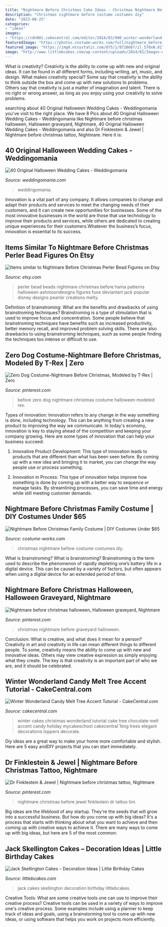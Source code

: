 ```yaml
---
title: "Nightmare Before Christmas Cake Ideas - Christmas Nightmare Before Graveyard Halloween"
description: "Christmas nightmare before costume costumes diy"
date: "2023-08-25"
categories:
- "ideas"
images:
- "https://cdn001.cakecentral.com/editor/2016/03/900_winter-wonderland-candy-melt-tree-accent-tutorial-39510-9hsn.jpg"
featuredImage: "https://photos.costume-works.com/full/nightmare_before_christmas_family17.jpg"
featured_image: "https://img0.etsystatic.com/075/1/8728667/il_570xN.817995404_h4og.jpg"
image: "http://www.littlebcakes.com/wp-content/uploads/2014/01/Images-of-Jack-Skellington-Cakes.jpg"
---
```



What is creativity?
Creativity is the ability to come up with new and original ideas. It can be found in all different forms, including writing, art, music, and design. What makes creativity special? Some say that creativity is the ability to think outside the box and come up with new solutions to problems. Others say that creativity is just a matter of imagination and talent. There is no right or wrong answer, as long as you enjoy using your creativity to solve problems.

	

		
searching about 40 Original Halloween Wedding Cakes - Weddingomania you've visit to the right place. We have 8 Pics about 40 Original Halloween Wedding Cakes - Weddingomania like Nightmare before christmas halloween, Halloween graveyard, Nightmare, 40 Original Halloween Wedding Cakes - Weddingomania and also Dr Finklestein &amp; Jewel | Nightmare before christmas tattoo, Nightmare. Here it is:
		
    
## 40 Original Halloween Wedding Cakes - Weddingomania

<img loading=lazy src="https://i.weddingomania.com/original-halloween-wedding-cakes-31.jpg" onerror="this.onerror=null;this.src='https://tse1.mm.bing.net/th?id=OIP.uO0kYa-4Ce46EwxifjEU4AHaN9&amp;pid=15.1';" alt="40 Original Halloween Wedding Cakes - Weddingomania">

_Source: weddingomania.com_

>weddingomania. 

	

Innovation is a vital part of any company. It allows companies to change and adapt their products and services to meet the changing needs of their customers, and it can create new opportunities for businesses. Some of the most innovative businesses in the world are those that use technology to improve their products and services, while others are dedicated to creating unique experiences for their customers.Whatever the business’s focus, innovation is essential to its success.

    
## Items Similar To Nightmare Before Christmas Perler Bead Figures On Etsy

<img loading=lazy src="https://img0.etsystatic.com/075/1/8728667/il_570xN.817995404_h4og.jpg" onerror="this.onerror=null;this.src='https://tse1.mm.bing.net/th?id=OIP.EAuvq1W99v02f63I0JzOngHaNK&amp;pid=15.1';" alt="Items similar to Nightmare Before Christmas Perler Bead Figures on Etsy">

_Source: etsy.com_

>perler bead beads nightmare christmas before hama patterns halloween ashmoondesigns figures fuse deviantart jack popular disney designs pearler creations melty. 

	

Definition of brainstroming: What are the benefits and drawbacks of using brainstroming techniques?
Brainstroming is a type of stimulation that is used to improve focus and concentration. Some people believe that brainstroming techniques have benefits such as increased productivity, better memory recall, and improved problem solving skills. There are also drawbacks to using brainstroming techniques, such as some people finding the techniques too intense or difficult to use.

    
## Zero Dog Costume-Nightmare Before Christmas, Modeled By T-Rex | Zero

<img loading=lazy src="https://i.pinimg.com/736x/4f/14/dd/4f14dde59d8070c8428f6ef10476dcd0--before-christmas-zero.jpg" onerror="this.onerror=null;this.src='https://tse2.mm.bing.net/th?id=OIP.V0t1TVxdJVvSDJUnujQEWAHaJ3&amp;pid=15.1';" alt="Zero Dog Costume-Nightmare Before Christmas, Modeled by T-Rex | Zero">

_Source: pinterest.com_

>before zero dog nightmare christmas costume halloween modeled rex. 

	

Types of innovation:
Innovation refers to any change in the way something is done, including technology. This can be anything from creating a new product to improving the way we communicate. In today's economy, innovation is key to staying ahead of the competition and keeping your company growing. Here are some types of innovation that can help your business succeed:
1. Innovative Product Development: This type of innovation leads to products that are different than what has been seen before. By coming up with a new idea and bringing it to market, you can change the way people use or process something.

2. Innovation in Process: This type of innovation helps improve how something is done by coming up with a better way to sequence or manage tasks. By streamlining processes, you can save time and energy while still meeting customer demands.


    
## Nightmare Before Christmas Family Costume | DIY Costumes Under $65

<img loading=lazy src="https://photos.costume-works.com/full/nightmare_before_christmas_family17.jpg" onerror="this.onerror=null;this.src='https://tse4.mm.bing.net/th?id=OIP.WTmCIQpJyiHpbGpo8uDlmgHaKs&amp;pid=15.1';" alt="Nightmare Before Christmas Family Costume | DIY Costumes Under $65">

_Source: costume-works.com_

>christmas nightmare before costume costumes diy. 

	

What is brainstroming?
What is brainstroming? Brainstroming is the term used to describe the phenomenon of rapidly depleting one’s battery life in a digital device. This can be caused by a variety of factors, but often appears when using a digital device for an extended period of time.

    
## Nightmare Before Christmas Halloween, Halloween Graveyard, Nightmare

<img loading=lazy src="https://i.pinimg.com/736x/51/7d/81/517d81603368d3d8c70a5774c2fa0dca.jpg" onerror="this.onerror=null;this.src='https://tse4.mm.bing.net/th?id=OIP.NBihSqet3QsdNeoE-z0P1AHaNK&amp;pid=15.1';" alt="Nightmare before christmas halloween, Halloween graveyard, Nightmare">

_Source: pinterest.com_

>christmas nightmare before graveyard halloween. 

	

Conclusion: What is creative, and what does it mean for a person?
Creativity in art and creativity in life can mean different things to different people. To some, creativity means the ability to come up with new and innovative ideas. Others may view creative expression as simply enjoying what they create. The key is that creativity is an important part of who we are, and it should be celebrated.

    
## Winter Wonderland Candy Melt Tree Accent Tutorial - CakeCentral.com

<img loading=lazy src="https://cdn001.cakecentral.com/editor/2016/03/900_winter-wonderland-candy-melt-tree-accent-tutorial-39510-9hsn.jpg" onerror="this.onerror=null;this.src='https://tse4.mm.bing.net/th?id=OIP.mOr-tVi9LcnBfL1TlDdLWgHaLI&amp;pid=15.1';" alt="Winter Wonderland Candy Melt Tree Accent Tutorial - CakeCentral.com">

_Source: cakecentral.com_

>winter cakes christmas wonderland tutorial cake tree chocolate melt accent candy holiday mycakeschool cakecentral 1img trees elegant decorations toppers decorate. 

	

Diy ideas are a great way to make your home more comfortable and stylish. Here are 5 easy andDIY projects that you can start immediately.

    
## Dr Finklestein &amp; Jewel | Nightmare Before Christmas Tattoo, Nightmare

<img loading=lazy src="https://i.pinimg.com/736x/21/10/f0/2110f09b779bb023f08490b625f9e997--halloween-.jpg" onerror="this.onerror=null;this.src='https://tse1.mm.bing.net/th?id=OIP.l_uUQ0NU-ByqhMIdS-NgDAHaJ4&amp;pid=15.1';" alt="Dr Finklestein &amp; Jewel | Nightmare before christmas tattoo, Nightmare">

_Source: pinterest.com_

>nightmare christmas before jewel finklestein dr tattoo tim. 

	

Big ideas are the lifeblood of any startup. They're the seeds that will grow into a successful business. But how do you come up with big ideas? It's a process that starts with thinking about what you want to achieve and then coming up with creative ways to achieve it. There are many ways to come up with big ideas, but here are 5 of the most common: 

    
## Jack Skellington Cakes – Decoration Ideas | Little Birthday Cakes

<img loading=lazy src="http://www.littlebcakes.com/wp-content/uploads/2014/01/Images-of-Jack-Skellington-Cakes.jpg" onerror="this.onerror=null;this.src='https://tse1.mm.bing.net/th?id=OIP.aVU5afIBNloqP7uSeufSxwHaJ5&amp;pid=15.1';" alt="Jack Skellington Cakes – Decoration Ideas | Little Birthday Cakes">

_Source: littlebcakes.com_

>jack cakes skellington decoration birthday littlebcakes. 

	

Creative Tools: What are some creative tools one can use to improve their creative process?
Creative tools can be used in a variety of ways to improve one's creative process. Some examples include using a planner to keep track of ideas and goals, using a brainstorming tool to come up with new ideas, or using software that helps you work on projects more efficiently.

